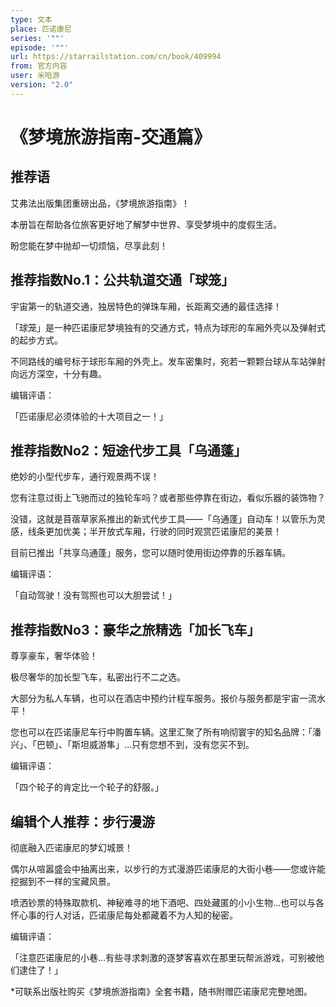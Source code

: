 ```yaml
---
type: 文本
place: 匹诺康尼
series: '""'
episode: '""'
url: https://starrailstation.com/cn/book/409994
from: 官方内容
user: 米哈游
version: "2.0"
---
```

# 《梦境旅游指南-交通篇》
## 推荐语
艾弗法出版集团重磅出品，《梦境旅游指南》！  

本册旨在帮助各位旅客更好地了解梦中世界、享受梦境中的度假生活。  

盼您能在梦中抛却一切烦恼，尽享此刻！  




## 推荐指数No.1：公共轨道交通「球笼」  
宇宙第一的轨道交通，独居特色的弹珠车厢，长距离交通的最佳选择！  

「球笼」是一种匹诺康尼梦境独有的交通方式，特点为球形的车厢外壳以及弹射式的起步方式。  

不同路线的编号标于球形车厢的外壳上。发车密集时，宛若一颗颗台球从车站弹射向远方深空，十分有趣。  



编辑评语：  

「匹诺康尼必须体验的十大项目之一！」



## 推荐指数No2：短途代步工具「乌通蓬」 
绝妙的小型代步车，通行观景两不误！  

您有注意过街上飞驰而过的独轮车吗？或者那些停靠在街边，看似乐器的装饰物？  

没错，这就是苜蓿草家系推出的新式代步工具——「乌通蓬」自动车！以管乐为灵感，线条更加优美；半开放式车厢，行驶的同时观赏匹诺康尼的美景！  

目前已推出「共享乌通蓬」服务，您可以随时使用街边停靠的乐器车辆。  



编辑评语：  

「自动驾驶！没有驾照也可以大胆尝试！」  



## 推荐指数No3：豪华之旅精选「加长飞车」
尊享豪车，奢华体验！  

极尽奢华的加长型飞车，私密出行不二之选。  

大部分为私人车辆，也可以在酒店中预约计程车服务。报价与服务都是宇宙一流水平！  

您也可以在匹诺康尼车行中购置车辆。这里汇聚了所有响彻寰宇的知名品牌：「潘兴」、「巴顿」、「斯坦威游隼」…只有您想不到，没有您买不到。



编辑评语：

「四个轮子的肯定比一个轮子的舒服。」



## 编辑个人推荐：步行漫游

彻底融入匹诺康尼的梦幻城景！

偶尔从喧嚣盛会中抽离出来，以步行的方式漫游匹诺康尼的大街小巷——您或许能挖掘到不一样的宝藏风景。

喷洒钞票的特殊取款机、神秘难寻的地下酒吧、四处藏匿的小小生物…也可以与各怀心事的行人对话，匹诺康尼每处都藏着不为人知的秘密。



编辑评语：

「注意匹诺康尼的小巷…有些寻求刺激的逐梦客喜欢在那里玩帮派游戏，可别被他们逮住了！」



*可联系出版社购买《梦境旅游指南》全套书籍，随书附赠匹诺康尼完整地图。